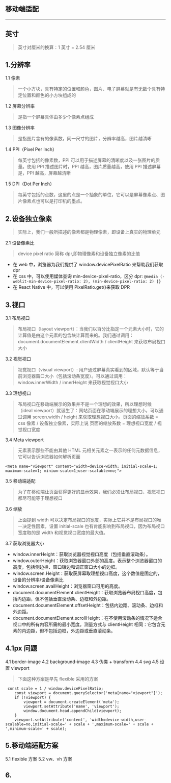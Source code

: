 ## 移动端适配

---

## 英寸

> 英寸对厘米的换算：1 英寸 = 2.54 厘米

## 1.分辨率

1.1 像素

> 一个小方块，具有特定的位置和颜色，图片、电子屏幕就是有无数个具有特定位置和颜色的小方块组成的

1.2 屏幕分辨率

> 是指一个屏幕具体由多少个像素点组成

1.3 图像分辨率

> 是指图片含有的像素数，同一尺寸的图片，分辨率越高，图片越清晰

1.4 PPI（Pixel Per Inch）

> 每英寸包括的像素数，PPI 可以用于描述屏幕的清晰度以及一张图片的质量。使用 PPI 描述图片时，PPI 越高，图片质量越高，使用 PPI 描述屏幕是，PPI 越高，屏幕越清晰

1.5 DPI（Dot Per Inch）

> 每英寸包括的点数，这里的点是一个抽象的单位，它可以是屏幕像素点、图片像素点也可以是打印机的墨点。

## 2.设备独立像素

> 实际上，我们一般所描述的像素都是物理像素，即设备上真实的物理单元

2.1 设备像素比

> device pixel ratio 简称 dpr,即物理像素和设备独立像素的比值

- 在 web 中，浏览器为我们提供了 window.devicePixelRatio 来帮助我们获取 dpr
- 在 css 中，可以使用媒体查询 min-device-pixel-ratio，区分 dpr:
  `@media (-weblit-min-device-pixel-ratio: 2), (min-device-pixel-ratio: 2) {}`
- 在 React Native 中，可以使用 PixelRatio.get()来获取 DPR

## 3.视口

3.1 布局视口

> 布局视口（layout viewport）：当我们以百分比指定一个元素大小时，它的计算值是由这个元素的包含块计算而来的。我们通过调用：document.documentElement.clientWidth / clientHeight 来获取布局视口大小

3.2 视觉视口

> 视觉视口（visual viewport）: 用户通过屏幕真实看到的区域，默认等于当前浏览器窗口大小（包括滚动条宽度）。可以通过调用：window.innerWidth / innerHeight 来获取视觉视口大小

3.3 理想视口

> 布局视口在移动端展示的效果并不是一个理想的效果，所以理想时候（ideal viewport）就诞生了：网站页面在移动端展示的理想大小，可以通过调用 screen.width / height 来获取理想视口大小。页面的缩放系数 = css 像素 / 设备独立像素，实际上说 页面的缩放系数 = 理想视口宽度 / 视觉视口宽度

3.4 Meta viewport

> <meta> 元素表示那些不能由其他 HTML 元相关元素之一表示的任何元数据信息，它可以告诉浏览器如何解析页面

```
<meta name="viewport" content="width=device-width; initial-scale=1; maximum-scale=1; minium-scale=1;user-scalable=no;">
```

3.5 移动端适配

> 为了在移动端让页面获得更好的显示效果，我们必须让布局视口、视觉视口都尽可能等于理想视口

3.6 缩放

> 上面提到 width 可以决定布局视口的宽度，实际上它并不是布局视口的唯一决定性因素，设置 initial-scale 也有肯能影响到布局视口，因为布局视口宽度取的是 width 和视觉视口宽度的最大值。

3.7 获取浏览器大小

- window.innerHeight：获取浏览器视觉视口高度（包括垂直滚动条）。
- window.outerHeight：获取浏览器窗口外部的高度。表示整个浏览器窗口的高度，包括侧边栏、窗口镶边和调正窗口大小的边框。
- window.screen.Height：获取获屏幕取理想视口高度，这个数值是固定的，设备的分辨率/设备像素比
- window.screen.availHeight：浏览器窗口可用的高度。
- document.documentElement.clientHeight：获取浏览器布局视口高度，包括内边距，但不包括垂直滚动条、边框和外边距。
- document.documentElement.offsetHeight：包括内边距、滚动条、边框和外边距。
- document.documentElement.scrollHeight：在不使用滚动条的情况下适合视口中的所有内容所需的最小宽度。测量方式与 clientHeight 相同：它包含元素的内边距，但不包括边框，外边距或垂直滚动条。

## 4.1px 问题

4.1 border-image
4.2 background-image
4.3 伪类 + transform
4.4 svg
4.5 设置 viewport

> 下面这种方案是早先 flexible 采用的方案

```
 const scale = 1 / window.devicePixelRatio;
    const viewport = document.querySelector('meta[name="viewport"]');
    if (!viewport) {
        viewport = document.createElement('meta');
        viewport.setAttribute('name', 'viewport');
        window.document.head.appendChild(viewport);
    }
    viewport.setAttribute('content', 'width=device-width,user-scalable=no,initial-scale=' + scale + ',maximum-scale=' + scale + ',minimum-scale=' + scale);
```

## 5.移动端适配方案

5.1 flexible 方案
5.2 vw、vh 方案

## 6.